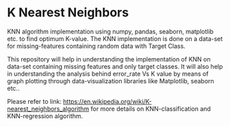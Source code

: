# K Nearest Neighbors
KNN algorithm implementation using numpy, pandas, seaborn, matplotlib etc. to find optimum K-value. 
The KNN implementation is done on a data-set for missing-features containing random data with Target Class.

This repository will help in understanding the implementation of KNN on data-set containing missing features and only target classes. It will also help in understanding the analysis behind error_rate Vs K value by means of graph plotting through data-visualization libraries like Matplotlib, seaborn etc..

Please refer to link: https://en.wikipedia.org/wiki/K-nearest_neighbors_algorithm for more details on KNN-classification and KNN-regression algorithm.
